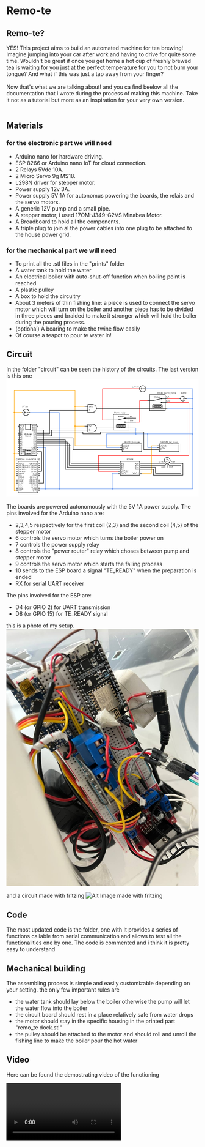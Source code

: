 # Remo-te


## Remo-te?
YES! This project aims to build an automated machine for tea brewing!<br>
Imagine jumping into your car after work and having to drive for quite some time. Wouldn't be great if once you get home a hot cup of freshly brewed tea is waiting for you just at the perfect temperature for you to not burn your tongue? And what if this was just a tap away from your finger?
<br>
<br>
Now that's what we are talking about! and you ca find beelow all the documentation that i wrote during the process of making this machine. Take it not as a tutorial but more as an inspiration for your very own version.<br>
<br>

## Materials
### for the electronic part we will need
- Arduino nano for hardware driving.
- ESP 8266 or Arduino nano IoT for cloud connection.
- 2 Relays 5Vdc 10A.
- 2 Micro Servo 9g MS18.
- L298N driver for stepper motor.
- Power supply 12v 3A.
- Power supply 5V 1A for autonomus powering the boards, the relais and the servo motors.
- A generic 12V pump and a small pipe.
- A stepper motor, i used 17OM-J349-G2VS Minabea Motor.
- A Breadboard to hold all the components.
- A triple plug to join al the power cables into one plug to be attached to the house power grid.

  
### for the mechanical part we will need
- To print all the .stl files in the "prints" folder
- A water tank to hold the water
- An electrical boiler with auto-shut-off function when boiling point is reached
- A plastic pulley
- A box to hold the circuitry
- About 3 meters of thin fishing line: a piece is used to connect the servo motor which will turn on the boiler and another piece has to be divided in three pieces and braided to make it stronger which will hold the boiler during the pouring process.
- (optional) A bearing to make the twine flow easily
- Of course a teapot to pour te water in!

## Circuit
In the folder "circuit" can be seen the history of the circuits. The last version is this one
![Alt Image of the circuit](circuit_history/circuit_Remo_te_v12_esp_nano_color.png)


The boards are powered autonomously with the 5V 1A power supply.
The pins involved for the Arduino nano are:
- 2,3,4,5 respectively for the first coil (2,3) and the second coil (4,5) of the stepper motor
- 6 controls the servo motor which turns the boiler power on
- 7 controls the power supply relay
- 8 controls the "power router" relay which choses between pump and stepper motor 
- 9 controls the servo motor which starts the falling process
- 10 sends to the ESP board a signal "TE_READY" when the preparation is ended
- RX for serial UART receiver

The pins involved for the ESP are:
- D4 (or GPIO 2) for UART transmission
- D8 (or GPIO 15) for TE_READY signal

this is a photo of my setup.
![Alt Photo of the circuit](photos/circuit.jpg)

and a circuit made with fritzing
![Alt Image made with fritzing]()

## Code
The most updated code is the folder, one with 
It provides a series of functions callable from serial communication and allows to test all the functionalities one by one. The code is commented and i think it is pretty easy to understand


## Mechanical building
The assembling process is simple and easily customizable depending on your setting. the only few important rules are 
- the water tank should lay below the boiler otherwise the pump will let the water flow into the boiler
- the circuit board should rest in a place relatively safe from water drops
- the motor should stay in the specific housing in the printed part "remo_te dock.stl"
- the pulley should be attached to the motor and should roll and unroll the fishing line to make the boiler pour the hot water



## Video
Here can be found the demostrating video of the functioning

![Video showing remote tea making functionality](photos/video_version_3.mp4)


